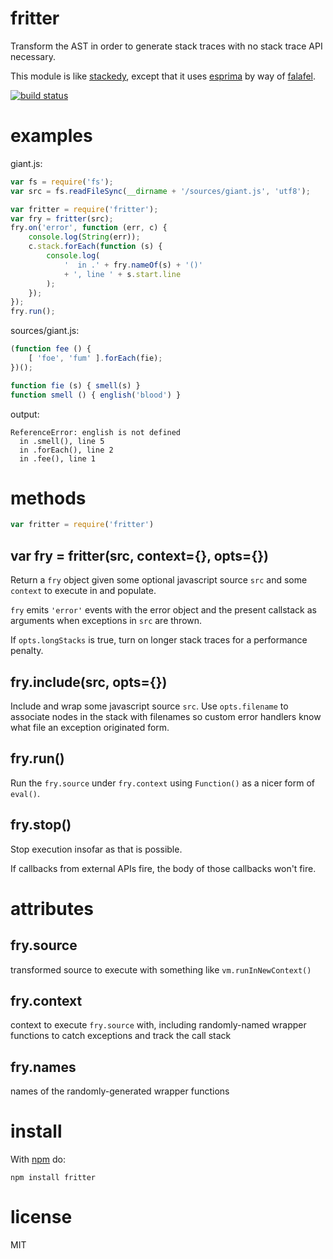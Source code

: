 fritter
=======

Transform the AST in order to generate stack traces with no stack trace API
necessary.

This module is like [stackedy](https://github.com/substack/node-stackedy),
except that it uses [esprima](http://esprima.org/) by way of
[falafel](https://github.com/substack/node-falafel).

[![build status](https://secure.travis-ci.org/substack/node-fritter.png)](http://travis-ci.org/substack/node-fritter)

examples
========

giant.js:

``` js
var fs = require('fs');
var src = fs.readFileSync(__dirname + '/sources/giant.js', 'utf8');

var fritter = require('fritter');
var fry = fritter(src);
fry.on('error', function (err, c) {
    console.log(String(err));
    c.stack.forEach(function (s) {
        console.log(
            '  in .' + fry.nameOf(s) + '()'
            + ', line ' + s.start.line
        );
    });
});
fry.run();
```

sources/giant.js:

``` js
(function fee () {
    [ 'foe', 'fum' ].forEach(fie);
})();

function fie (s) { smell(s) }
function smell () { english('blood') }
```

output:

```
ReferenceError: english is not defined
  in .smell(), line 5
  in .forEach(), line 2
  in .fee(), line 1
```

methods
=======

``` js
var fritter = require('fritter')
```

var fry = fritter(src, context={}, opts={})
-------------------------------------------

Return a `fry` object given some optional javascript source `src` and some
`context` to execute in and populate.

`fry` emits `'error'` events with the error object and the present callstack as
arguments when exceptions in `src` are thrown.

If `opts.longStacks` is true, turn on longer stack traces for a performance
penalty.

fry.include(src, opts={})
-------------------------

Include and wrap some javascript source `src`. Use `opts.filename` to associate
nodes in the stack with filenames so custom error handlers know what file an
exception originated form.

fry.run()
---------

Run the `fry.source` under `fry.context` using `Function()` as a nicer form of
`eval()`.

fry.stop()
----------

Stop execution insofar as that is possible.

If callbacks from external APIs fire, the body of those callbacks won't fire.

attributes
==========

fry.source
----------

transformed source to execute with something like `vm.runInNewContext()`

fry.context
-----------

context to execute `fry.source` with, including randomly-named wrapper
functions to catch exceptions and track the call stack

fry.names
---------

names of the randomly-generated wrapper functions

install
=======

With [npm](http://npmjs.org) do:

```
npm install fritter
```

license
=======

MIT
